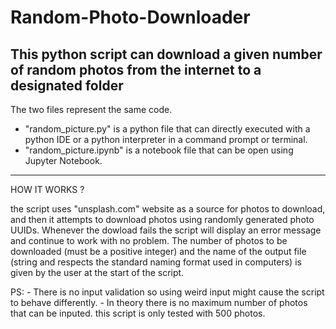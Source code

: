 # Random-Photo-Downloader
This python script can download a given number of random photos from the internet to a designated folder
--------------------------------------------------------------------------------------------------------
The two files represent the same code.
- "random_picture.py" is a python file that can directly executed with a python IDE or a python interpreter in a command prompt or terminal.
- "random_picture.ipynb" is a notebook file that can be open using Jupyter Notebook.
--------------------------------------------------------------------------------------------------------
HOW IT WORKS ?

the script uses "unsplash.com" website as a source for photos to download, 
and then it attempts to download photos using randomly generated photo UUIDs.
Whenever the dowload fails the script will display an error message and continue to work with no problem.
The number of photos to be downloaded (must be a positive integer) and the name of the output file (string and respects the standard naming format used in computers) 
is given by the user at the start of the script.

PS: - There is no input validation so using weird input might cause the script to behave differently.
    - In theory there is no maximum number of photos that can be inputed. this script is only tested with 500 photos.
